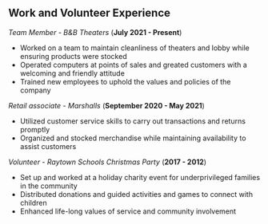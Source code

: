 ## **Work and Volunteer Experience**  
*Team Member - B&B Theaters* (**July 2021 - Present**)
* Worked on a team to maintain cleanliness of theaters and lobby while ensuring products were stocked
* Operated computers at points of sales and greated customers with a welcoming and friendly attitude
* Trained new employees to uphold the values and policies of the company

*Retail associate - Marshalls* (**September 2020 - May 2021**)
* Utilized customer service skills to carry out transactions and returns promptly 
* Organized and stocked merchandise while maintaining availability to assist customers

*Volunteer - Raytown Schools Christmas Party* (**2017 - 2012**)
* Set up and worked at a holiday charity event for underprivileged families in the community
* Distributed donations and guided activities and games to connect with children
* Enhanced life-long values of service and community involvement
